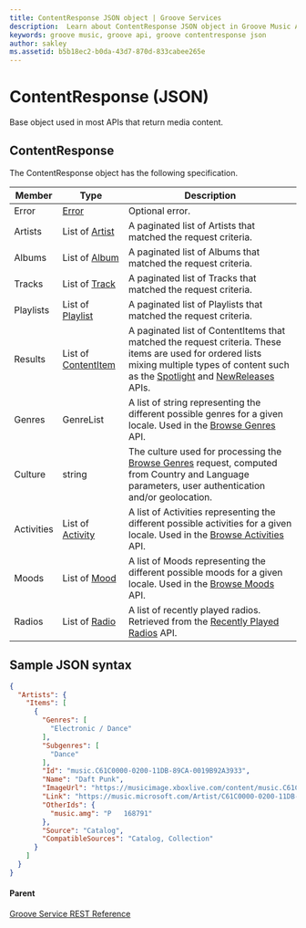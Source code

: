 ```yaml
---
title: ContentResponse JSON object | Groove Services
description:  Learn about ContentResponse JSON object in Groove Music API.
keywords: groove music, groove api, groove contentresponse json
author: sakley
ms.assetid: b5b18ec2-b0da-43d7-870d-833cabee265e 
---
```


# ContentResponse (JSON)   
Base object used in most APIs that return media content.

## ContentResponse
The ContentResponse object has the following specification.

| **Member** | **Type**                                                             | **Description**                                                                                                                                                                                                                                                                                                             |
|------------|----------------------------------------------------------------------|-----------------------------------------------------------------------------------------------------------------------------------------------------------------------------------------------------------------------------------------------------------------------------------------------------------------------------|
| Error      | [Error](JSON-Error.md)                     | Optional error.                                                                                                                                                                                                                                                                                                             |
| Artists    | List of [Artist](JSON-Artist.md)           | A paginated list of Artists that matched the request criteria.                                                                                                                                                                                                                                                              |
| Albums     | List of [Album](JSON-Album.md)             | A paginated list of Albums that matched the request criteria.                                                                                                                                                                                                                                                               |
| Tracks     | List of [Track](JSON-Track.md)             | A paginated list of Tracks that matched the request criteria.                                                                                                                                                                                                                                                               |
| Playlists  | List of [Playlist](JSON-Playlist.md)       | A paginated list of Playlists that matched the request criteria.                                                                                                                                                                                                                                                            |
| Results    | List of [ContentItem](JSON-ContentItem.md) | A paginated list of ContentItems that matched the request criteria. These items are used for ordered lists mixing multiple types of content such as the [Spotlight](uri-get-spotlight.md) and [NewReleases](uri-get-new-releases.md) APIs. |
| Genres     | GenreList                                  | A list of string representing the different possible genres for a given locale. Used in the [Browse Genres](uri-get-genres.md) API.                                                                                                                                         |
| Culture    | string                                     | The culture used for processing the [Browse Genres](uri-get-genres.md) request, computed from Country and Language parameters, user authentication and/or geolocation.                                                                                                      |
| Activities | List of [Activity](JSON-Activity.md)       | A list of Activities representing the different possible activities for a given locale. Used in the [Browse Activities](uri-get-activities.md) API.                                                                                                                                         |
| Moods      | List of [Mood](JSON-Mood.md)               | A list of Moods representing the different possible moods for a given locale. Used in the [Browse Moods](uri-get-moods.md) API.                                                                                                                                         |
| Radios     | List of [Radio](JSON-Radio.md)             | A list of recently played radios. Retrieved from the [Recently Played Radios](uri-recently-played-radio.md) API.                                                                                                                                         |

## Sample JSON syntax
```json
{
  "Artists": {
    "Items": [
      {
        "Genres": [
          "Electronic / Dance"
        ],
        "Subgenres": [
          "Dance"
        ],
        "Id": "music.C61C0000-0200-11DB-89CA-0019B92A3933",
        "Name": "Daft Punk",
        "ImageUrl": "https://musicimage.xboxlive.com/content/music.C61C0000-0200-11DB-89CA-0019B92A3933/image?locale=en-US",
        "Link": "https://music.microsoft.com/Artist/C61C0000-0200-11DB-89CA-0019B92A3933?partnerID=AwesomePartner",
        "OtherIds": {
          "music.amg": "P   168791"
        },
        "Source": "Catalog",
        "CompatibleSources": "Catalog, Collection"
      }
    ]
  }
}
```

#### Parent
[Groove Service REST Reference](overview.md)
